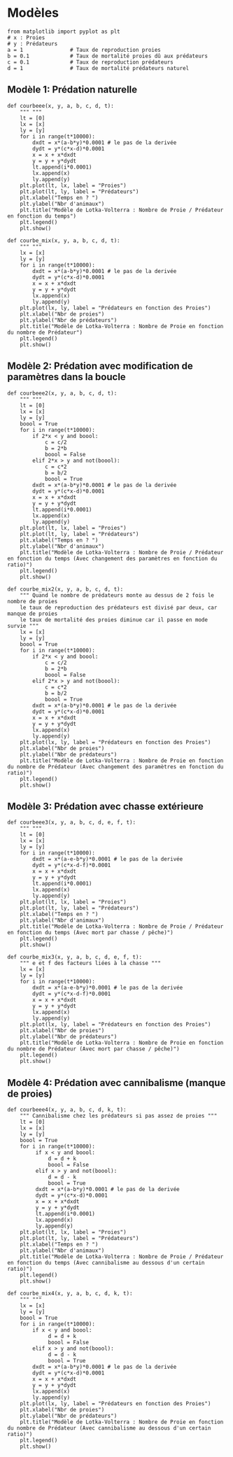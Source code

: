 # Modèles
    from matplotlib import pyplot as plt
    # x : Proies
    # y : Prédateurs
    a = 1               # Taux de reproduction proies
    b = 0.1             # Taux de mortalité proies dû aux prédateurs
    c = 0.1             # Taux de reproduction prédateurs
    d = 1               # Taux de mortalité prédateurs naturel

## Modèle 1: Prédation naturelle

    def courbeee(x, y, a, b, c, d, t):
        """ """
        lt = [0]
        lx = [x]
        ly = [y]
        for i in range(t*10000):
            dxdt = x*(a-b*y)*0.0001 # le pas de la derivée
            dydt = y*(c*x-d)*0.0001
            x = x + x*dxdt
            y = y + y*dydt
            lt.append(i*0.0001)
            lx.append(x)
            ly.append(y)
        plt.plot(lt, lx, label = "Proies")
        plt.plot(lt, ly, label = "Prédateurs")
        plt.xlabel("Temps en ? ")
        plt.ylabel("Nbr d'animaux")
        plt.title("Modèle de Lotka-Volterra : Nombre de Proie / Prédateur en fonction du temps")
        plt.legend()
        plt.show()
    
    def courbe_mix(x, y, a, b, c, d, t):
        """ """
        lx = [x]
        ly = [y]
        for i in range(t*10000):
            dxdt = x*(a-b*y)*0.0001 # le pas de la derivée
            dydt = y*(c*x-d)*0.0001
            x = x + x*dxdt
            y = y + y*dydt
            lx.append(x)
            ly.append(y)
        plt.plot(lx, ly, label = "Prédateurs en fonction des Proies")
        plt.xlabel("Nbr de proies")
        plt.ylabel("Nbr de prédateurs")
        plt.title("Modèle de Lotka-Volterra : Nombre de Proie en fonction du nombre de Prédateur")
        plt.legend()
        plt.show()

## Modèle 2: Prédation avec modification de paramètres dans la boucle

    def courbeee2(x, y, a, b, c, d, t):
        """ """
        lt = [0]
        lx = [x]
        ly = [y]
        boool = True
        for i in range(t*10000):
            if 2*x < y and boool:
                c = c/2
                b = 2*b
                boool = False
            elif 2*x > y and not(boool):
                c = c*2
                b = b/2
                boool = True
            dxdt = x*(a-b*y)*0.0001 # le pas de la derivée
            dydt = y*(c*x-d)*0.0001
            x = x + x*dxdt
            y = y + y*dydt
            lt.append(i*0.0001)
            lx.append(x)
            ly.append(y)
        plt.plot(lt, lx, label = "Proies")
        plt.plot(lt, ly, label = "Prédateurs")
        plt.xlabel("Temps en ? ")
        plt.ylabel("Nbr d'animaux")
        plt.title("Modèle de Lotka-Volterra : Nombre de Proie / Prédateur en fonction du temps (Avec changement des paramètres en fonction du ratio)")
        plt.legend()
        plt.show()
    
    def courbe_mix2(x, y, a, b, c, d, t):
        """ Quand le nombre de prédateurs monte au dessus de 2 fois le nombre de proies
        le taux de reproduction des prédateurs est divisé par deux, car manque de proies
        le taux de mortalité des proies diminue car il passe en mode survie """
        lx = [x]
        ly = [y]
        boool = True
        for i in range(t*10000):
            if 2*x < y and boool:
                c = c/2
                b = 2*b
                boool = False
            elif 2*x > y and not(boool):
                c = c*2
                b = b/2
                boool = True
            dxdt = x*(a-b*y)*0.0001 # le pas de la derivée
            dydt = y*(c*x-d)*0.0001
            x = x + x*dxdt
            y = y + y*dydt
            lx.append(x)
            ly.append(y)
        plt.plot(lx, ly, label = "Prédateurs en fonction des Proies")
        plt.xlabel("Nbr de proies")
        plt.ylabel("Nbr de prédateurs")
        plt.title("Modèle de Lotka-Volterra : Nombre de Proie en fonction du nombre de Prédateur (Avec changement des paramètres en fonction du ratio)")
        plt.legend()
        plt.show()
    
## Modèle 3: Prédation avec chasse extérieure

    def courbeee3(x, y, a, b, c, d, e, f, t):
        """ """
        lt = [0]
        lx = [x]
        ly = [y]
        for i in range(t*10000):
            dxdt = x*(a-e-b*y)*0.0001 # le pas de la derivée
            dydt = y*(c*x-d-f)*0.0001
            x = x + x*dxdt
            y = y + y*dydt
            lt.append(i*0.0001)
            lx.append(x)
            ly.append(y)
        plt.plot(lt, lx, label = "Proies")
        plt.plot(lt, ly, label = "Prédateurs")
        plt.xlabel("Temps en ? ")
        plt.ylabel("Nbr d'animaux")
        plt.title("Modèle de Lotka-Volterra : Nombre de Proie / Prédateur en fonction du temps (Avec mort par chasse / pêche)")
        plt.legend()
        plt.show()
    
    def courbe_mix3(x, y, a, b, c, d, e, f, t):
        """ e et f des facteurs liées à la chasse """
        lx = [x]
        ly = [y]
        for i in range(t*10000):
            dxdt = x*(a-e-b*y)*0.0001 # le pas de la derivée
            dydt = y*(c*x-d-f)*0.0001
            x = x + x*dxdt
            y = y + y*dydt
            lx.append(x)
            ly.append(y)
        plt.plot(lx, ly, label = "Prédateurs en fonction des Proies")
        plt.xlabel("Nbr de proies")
        plt.ylabel("Nbr de prédateurs")
        plt.title("Modèle de Lotka-Volterra : Nombre de Proie en fonction du nombre de Prédateur (Avec mort par chasse / pêche)")
        plt.legend()
        plt.show()
    
## Modèle 4: Prédation avec cannibalisme (manque de proies)

    def courbeee4(x, y, a, b, c, d, k, t):
        """ Cannibalisme chez les prédateurs si pas assez de proies """
        lt = [0]
        lx = [x]
        ly = [y]
        boool = True
        for i in range(t*10000):
             if x < y and boool:
                 d = d + k
                 boool = False
             elif x > y and not(boool):
                 d = d - k
                 boool = True
             dxdt = x*(a-b*y)*0.0001 # le pas de la derivée
             dydt = y*(c*x-d)*0.0001
             x = x + x*dxdt
             y = y + y*dydt
             lt.append(i*0.0001)
             lx.append(x)
             ly.append(y)
        plt.plot(lt, lx, label = "Proies")
        plt.plot(lt, ly, label = "Prédateurs")
        plt.xlabel("Temps en ? ")
        plt.ylabel("Nbr d'animaux")
        plt.title("Modèle de Lotka-Volterra : Nombre de Proie / Prédateur en fonction du temps (Avec cannibalisme au dessous d'un certain ratio)")
        plt.legend()
        plt.show()
    
    def courbe_mix4(x, y, a, b, c, d, k, t):
        """ """
        lx = [x]
        ly = [y]
        boool = True
        for i in range(t*10000):
            if x < y and boool:
                 d = d + k
                 boool = False
            elif x > y and not(boool):
                 d = d - k 
                 boool = True
            dxdt = x*(a-b*y)*0.0001 # le pas de la derivée
            dydt = y*(c*x-d)*0.0001
            x = x + x*dxdt
            y = y + y*dydt
            lx.append(x)
            ly.append(y)
        plt.plot(lx, ly, label = "Prédateurs en fonction des Proies")
        plt.xlabel("Nbr de proies")
        plt.ylabel("Nbr de prédateurs")
        plt.title("Modèle de Lotka-Volterra : Nombre de Proie en fonction du nombre de Prédateur (Avec cannibalisme au dessous d'un certain ratio)")
        plt.legend()
        plt.show()
